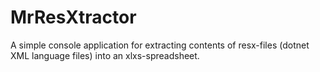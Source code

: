 # MrResXtractor
 
A simple console application for extracting contents of resx-files (dotnet XML language files) into an xlxs-spreadsheet. 
